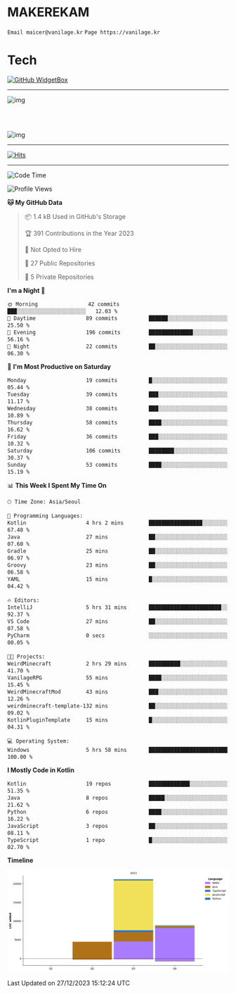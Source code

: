 # MAKEREKAM

`Email maicer@vanilage.kr`
`Page https://vanilage.kr`

# Tech

[![GitHub WidgetBox](https://github-widgetbox.vercel.app/api/skills?languages=python,js,ts,c,cpp,cs,java,kotlin,bash,md,html,css,xml,yaml,swift,powershell,json,R,SQL,php&tools=git,npm,gradle,nodejs,vercel,nginx&includeNames=true&theme=darkmode)](https://github.com/Jurredr/github-widgetbox)

---

![img](https://github-readme-stats.vercel.app/api/top-langs/?username=MAKEREKAM&layout=compact&theme=gruvbox)

<br>
<br>

![img](https://github-readme-stats.vercel.app/api/?username=MAKEREKAM&layout=compact&theme=gruvbox)

---

[![Hits](https://hits.seeyoufarm.com/api/count/incr/badge.svg?url=https%3A%2F%2Fgithub.com%2FMAKEREKAM&count_bg=%234A49D1&title_bg=%23555555&icon=&icon_color=%23E7E7E7&title=방문&edge_flat=false)](https://hits.seeyoufarm.com)

---

<!--START_SECTION:waka-->
![Code Time](http://img.shields.io/badge/Code%20Time-114%20hrs%2012%20mins-blue)

![Profile Views](http://img.shields.io/badge/Profile%20Views-0-blue)

**🐱 My GitHub Data** 

> 📦 1.4 kB Used in GitHub's Storage 
 > 
> 🏆 391 Contributions in the Year 2023
 > 
> 🚫 Not Opted to Hire
 > 
> 📜 27 Public Repositories 
 > 
> 🔑 5 Private Repositories 
 > 
**I'm a Night 🦉** 

```text
🌞 Morning                42 commits          ███░░░░░░░░░░░░░░░░░░░░░░   12.03 % 
🌆 Daytime                89 commits          ██████░░░░░░░░░░░░░░░░░░░   25.50 % 
🌃 Evening                196 commits         ██████████████░░░░░░░░░░░   56.16 % 
🌙 Night                  22 commits          ██░░░░░░░░░░░░░░░░░░░░░░░   06.30 % 
```
📅 **I'm Most Productive on Saturday** 

```text
Monday                   19 commits          █░░░░░░░░░░░░░░░░░░░░░░░░   05.44 % 
Tuesday                  39 commits          ███░░░░░░░░░░░░░░░░░░░░░░   11.17 % 
Wednesday                38 commits          ███░░░░░░░░░░░░░░░░░░░░░░   10.89 % 
Thursday                 58 commits          ████░░░░░░░░░░░░░░░░░░░░░   16.62 % 
Friday                   36 commits          ███░░░░░░░░░░░░░░░░░░░░░░   10.32 % 
Saturday                 106 commits         ████████░░░░░░░░░░░░░░░░░   30.37 % 
Sunday                   53 commits          ████░░░░░░░░░░░░░░░░░░░░░   15.19 % 
```


📊 **This Week I Spent My Time On** 

```text
🕑︎ Time Zone: Asia/Seoul

💬 Programming Languages: 
Kotlin                   4 hrs 2 mins        █████████████████░░░░░░░░   67.48 % 
Java                     27 mins             ██░░░░░░░░░░░░░░░░░░░░░░░   07.60 % 
Gradle                   25 mins             ██░░░░░░░░░░░░░░░░░░░░░░░   06.97 % 
Groovy                   23 mins             ██░░░░░░░░░░░░░░░░░░░░░░░   06.58 % 
YAML                     15 mins             █░░░░░░░░░░░░░░░░░░░░░░░░   04.42 % 

🔥 Editors: 
IntelliJ                 5 hrs 31 mins       ███████████████████████░░   92.37 % 
VS Code                  27 mins             ██░░░░░░░░░░░░░░░░░░░░░░░   07.58 % 
PyCharm                  0 secs              ░░░░░░░░░░░░░░░░░░░░░░░░░   00.05 % 

🐱‍💻 Projects: 
WeirdMinecraft           2 hrs 29 mins       ██████████░░░░░░░░░░░░░░░   41.70 % 
VanilageRPG              55 mins             ████░░░░░░░░░░░░░░░░░░░░░   15.45 % 
WeirdMinecraftMod        43 mins             ███░░░░░░░░░░░░░░░░░░░░░░   12.26 % 
weirdminecraft-template-132 mins             ██░░░░░░░░░░░░░░░░░░░░░░░   09.02 % 
KotlinPluginTemplate     15 mins             █░░░░░░░░░░░░░░░░░░░░░░░░   04.31 % 

💻 Operating System: 
Windows                  5 hrs 58 mins       █████████████████████████   100.00 % 
```

**I Mostly Code in Kotlin** 

```text
Kotlin                   19 repos            █████████████░░░░░░░░░░░░   51.35 % 
Java                     8 repos             █████░░░░░░░░░░░░░░░░░░░░   21.62 % 
Python                   6 repos             ████░░░░░░░░░░░░░░░░░░░░░   16.22 % 
JavaScript               3 repos             ██░░░░░░░░░░░░░░░░░░░░░░░   08.11 % 
TypeScript               1 repo              █░░░░░░░░░░░░░░░░░░░░░░░░   02.70 % 
```



**Timeline**

![Lines of Code chart](https://raw.githubusercontent.com/MAKEREKAM/MAKEREKAM/main/assets/bar_graph.png)


 Last Updated on 27/12/2023 15:12:24 UTC
<!--END_SECTION:waka-->
